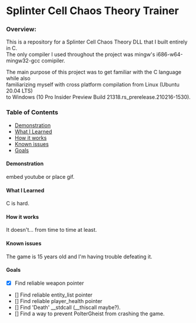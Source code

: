 # Splinter Cell Chaos Theory Trainer
  
### Overview:
This is a repository for a Splinter Cell Chaos Theory DLL that I built entirely in C.  
The only compiler I used throughout the project was mingw's i686-w64-mingw32-gcc comipiler.  

The main purpose of this project was to get familiar with the C language while also  
familiarizing myself with cross platform compilation from Linux (Ubuntu 20.04 LTS)  
to Windows (10 Pro Insider Preview Build 21318.rs_prerelease.210216-1530).

### Table of Contents
  - [Demonstration](#demonstration)
  - [What I Learned](#what-i-learned)
  - [How it works](#how-it-works)
  - [Known issues](#known-issues)
  - [Goals](#Goals)
  
  
  
#### Demonstration
embed youtube or place gif.

#### What I Learned
C is hard.

#### How it works
It doesn't... from time to time at least.

#### Known issues
The game is 15 years old and I'm having trouble defeating it.

#### Goals
 - [x] Find reliable weapon pointer
 - [] Find reliable entity_list pointer
 - [] Find reliable player_health pointer
 - [] Find 'Death' __stdcall (__thiscall maybe?).
 - [] Find a way to prevent PolterGheist from crashing the game.
